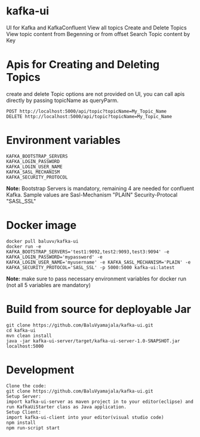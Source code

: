 # kafka-ui
UI for Kafka and KafkaConfluent
View all topics
Create and Delete Topics
View topic content from Begenning or from offset
Search Topic content by Key

# Apis for Creating and Deleting Topics
create and delete Topic options are not provided on UI, you can call apis directly by passing topicName as queryParm.
```
POST http://localhost:5000/api/topic?topicName=My_Topic_Name
DELETE http://localhost:5000/api/topic?topicName=My_Topic_Name
```


# Environment variables
```
KAFKA_BOOTSTRAP_SERVERS
KAFKA_LOGIN_PASSWORD	
KAFKA_LOGIN_USER_NAME
KAFKA_SASL_MECHANISM
KAFKA_SECURITY_PROTOCOL
```
**Note:** Bootstrap Servers is mandatory, remaining 4 are needed for confluent Kafka. Sample values are
Sasl-Mechanism "PLAIN" 
Security-Protocal "SASL_SSL"

# Docker image
```
docker pull baluvv/kafka-ui
docker run -e  KAFKA_BOOTSTRAP_SERVERS='test1:9092,test2:9093,test3:9094' -e KAFKA_LOGIN_PASSWORD='mypassword' -e KAFKA_LOGIN_USER_NAME='myusername' -e KAFKA_SASL_MECHANISM='PLAIN' -e KAFKA_SECURITY_PROTOCOL='SASL_SSL' -p 5000:5000 kafka-ui:latest 
```
**Note:** make sure to pass necessary environment variables for docker run (not all 5 variables are mandatory)

# Build from source for deployable Jar
```
git clone https://github.com/BaluVyamajala/kafka-ui.git
cd kafka-ui
mvn clean install 
java -jar kafka-ui-server/target/kafka-ui-server-1.0-SNAPSHOT.jar
localhost:5000
```

# Development 
```
Clone the code:
git clone https://github.com/BaluVyamajala/kafka-ui.git
Setup Server:
import kafka-ui-server as maven project in to your editor(eclipse) and run KafkaUiStarter class as Java application.
Setup Client: 
import kafka-ui-client into your editor(visual studio code)
npm install
npm run-script start
```
